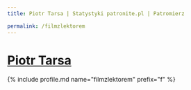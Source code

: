 ```yaml
---
title: Piotr Tarsa | Statystyki patronite.pl | Patromierz

permalink: /filmzlektorem
---
```


# [Piotr Tarsa](https://patronite.pl/filmzlektorem)

{% include profile.md name="filmzlektorem" prefix="f" %}
